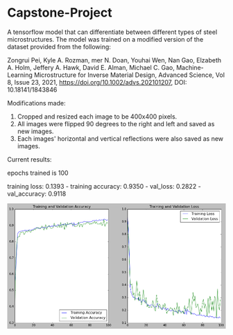 # Capstone-Project
 A tensorflow model that can differentiate between different types of steel microstructures. The model was trained on a modified version of the dataset provided from the following:

 
 Zongrui Pei, Kyle A. Rozman, mer N. Doan, Youhai Wen, Nan Gao, Elzabeth A. Holm, Jeffery A. Hawk, David E. Alman, Michael C. Gao, Machine-Learning Microstructure for Inverse Material Design, Advanced Science, Vol 8, Issue 23, 2021, https://doi.org/10.1002/advs.202101207, DOI: 10.18141/1843846

 
Modifications made:
1. Cropped and resized each image to be 400x400 pixels.
2. All images were flipped 90 degrees to the right and left and saved as new images.
3. Each images' horizontal and vertical reflections were also saved as new images.


Current results:

epochs trained is 100

training loss: 0.1393 - training accuracy: 0.9350 - val_loss: 0.2822 - val_accuracy: 0.9118

![Alt text](image.png)
